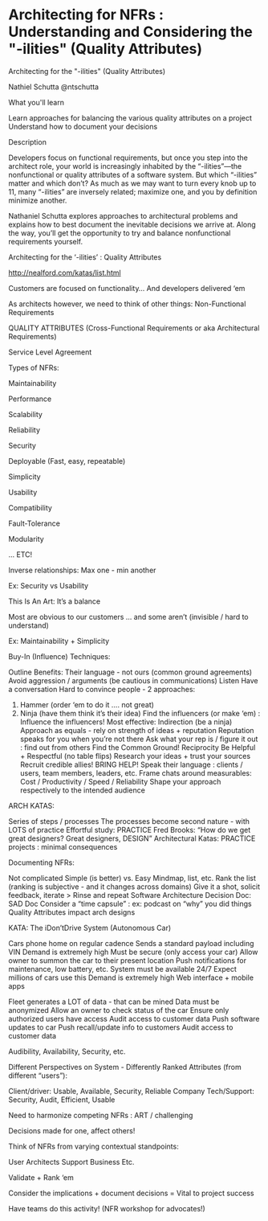 # Architecting for NFRs : Understanding and Considering the "-ilities" (Quality Attributes)

Architecting for the "-ilities" (Quality Attributes)

Nathiel Schutta @ntschutta

 

What you'll learn

Learn approaches for balancing the various quality attributes on a project
Understand how to document your decisions
 

Description

Developers focus on functional requirements, but once you step into the architect role, your world is increasingly inhabited by the “-ilities”—the nonfunctional or quality attributes of a software system. But which “-ilities” matter and which don’t? As much as we may want to turn every knob up to 11, many “-ilities” are inversely related; maximize one, and you by definition minimize another.

Nathaniel Schutta explores approaches to architectural problems and explains how to best document the inevitable decisions we arrive at. Along the way, you’ll get the opportunity to try and balance nonfunctional requirements yourself.

 

Architecting for the ‘-ilities’ : Quality Attributes

http://nealford.com/katas/list.html

 

Customers are focused on functionality… And developers delivered ‘em

 

As architects however, we need to think of other things: Non-Functional Requirements

 

QUALITY ATTRIBUTES (Cross-Functional Requirements or aka Architectural Requirements)

 

Service Level Agreement

 

Types of NFRs:

Maintainability

Performance

Scalability

Reliability

Security

Deployable (Fast, easy, repeatable)

Simplicity

Usability

Compatibility

Fault-Tolerance

Modularity

… ETC!

 

Inverse relationships: Max one - min another

Ex: Security vs Usability

 

This Is An Art: It’s a balance

 

Most are obvious to our customers … and some aren’t (invisible / hard to understand)

Ex: Maintainability + Simplicity

 

Buy-In (Influence) Techniques:

Outline Benefits: Their language - not ours (common ground agreements)
Avoid aggression / arguments (be cautious in communications)
Listen
Have a conversation
Hard to convince people - 2 approaches:
1) Hammer (order ‘em to do it …. not great)
2) Ninja (have them think it’s their idea)
Find the influencers (or make ‘em) : Influence the influencers!
Most effective: Indirection (be a ninja)
Approach as equals - rely on strength of ideas + reputation
Reputation speaks for you when you’re not there
Ask what your rep is / figure it out : find out from others
Find the Common Ground!
Reciprocity
Be Helpful + Respectful (no table flips)
Research your ideas + trust your sources
Recruit credible allies! BRING HELP!
Speak their language : clients / users, team members, leaders, etc.
Frame chats around measurables: Cost / Productivity / Speed / Reliability
Shape your approach respectively to the intended audience
 

ARCH KATAS:

Series of steps / processes
The processes become second nature - with LOTS of practice
Effortful study: PRACTICE
Fred Brooks: “How do we get great designers? Great designers, DESIGN”
Architectural Katas: PRACTICE projects : minimal consequences
 

Documenting NFRs:

Not complicated
Simple (is better) vs. Easy
Mindmap, list, etc.
Rank the list (ranking is subjective - and it changes across domains)
Give it a shot, solicit feedback, iterate > Rinse and repeat
Software Architecture Decision Doc: SAD Doc
Consider a “time capsule” : ex: podcast on “why” you did things
Quality Attributes impact arch designs
 

KATA: The iDon’tDrive System (Autonomous Car)

Cars phone home on regular cadence
Sends a standard payload including VIN
Demand is extremely high
Must be secure (only access your car)
Allow owner to summon the car to their present location
Push notifications for maintenance, low battery, etc.
System must be available 24/7
Expect millions of cars use this
Demand is extremely high
Web interface + mobile apps
 

Fleet generates a LOT of data - that can be mined
Data must be anonymized
Allow an owner to check status of the car
Ensure only authorized users have access
Audit access to customer data
Push software updates to car
Push recall/update info to customers
Audit access to customer data
 

Audibility, Availability, Security, etc.

 

Different Perspectives on System - Differently Ranked Attributes (from different “users”): 

Client/driver: Usable, Available, Security, Reliable
Company Tech/Support: Security, Audit, Efficient, Usable
 

Need to harmonize competing NFRs : ART / challenging

Decisions made for one, affect others!

 

Think of NFRs from varying contextual standpoints:

User
Architects
Support
Business
Etc.
 

Validate + Rank ‘em

 

Consider the implications + document decisions = Vital to project success

 

Have teams do this activity! (NFR workshop for advocates!)
